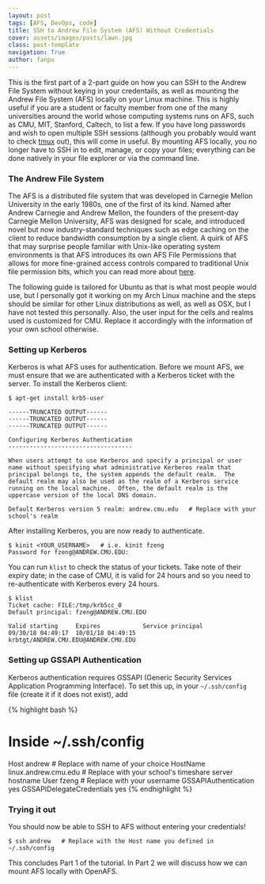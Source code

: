 ```yaml
---
layout: post
tags: [AFS, DevOps, code]
title: SSH to Andrew File System (AFS) Without Credentials
cover: assets/images/posts/lawn.jpg
class: post-template
navigation: True
author: fanpu
---
```

This is the first part of a 2-part guide on how you can SSH to the Andrew File System without keying in your credentails, as well as mounting the Andrew File System (AFS) locally on your Linux machine. This is highly useful if you are a student or faculty member from one of the many universities around the world whose computing systems runs on AFS, such as CMU, MIT, Stanford, Caltech, to list a few. If you have long passwords and wish to open multiple SSH sessions (although you probably would want to check [tmux](https://www.ocf.berkeley.edu/~ckuehl/tmux/) out), this will come in useful. By mounting AFS locally, you no longer have to SSH in to edit, manage, or copy your files; everything can be done natively in your file explorer or via the command line.

### The Andrew File System
The AFS is a distributed file system that was developed in Carnegie Mellon University in the early 1980s, one of the first of its kind. Named after Andrew Carnegie and Andrew Mellon, the founders of the present-day Carnegie Mellon University, AFS was designed for scale, and introduced novel but now industry-standard techniques such as edge caching on the client to reduce bandwidth consumption by a single client. A quirk of AFS that may surprise people familiar with Unix-like operating
system environments is that AFS introduces its own AFS File Permissions that allows for more fine-grained access controls compared to traditional Unix file permission bits, which you can read more about [here](https://computing.cs.cmu.edu/help-support/afs-acls.html).

The following guide is tailored for Ubuntu as that is what most people would use, but I personally got it working on my Arch Linux machine and the steps should be similar for other Linux distributions as well, as well as OSX, but I have not tested this personally. Also, the user input for the cells and realms used is customized for CMU. Replace it accordingly with the information of your own school otherwise.

### Setting up Kerberos
Kerberos is what AFS uses for authentication. Before we mount AFS, we must ensure that we are authenticated with a Kerberos ticket with the server. To install the Kerberos client:

```
$ apt-get install krb5-user

------TRUNCATED OUTPUT------
------TRUNCATED OUTPUT------
------TRUNCATED OUTPUT------

Configuring Kerberos Authentication
-----------------------------------

When users attempt to use Kerberos and specify a principal or user name without specifying what administrative Kerberos realm that principal belongs to, the system appends the default realm.  The default realm may also be used as the realm of a Kerberos service running on the local machine.  Often, the default realm is the uppercase version of the local DNS domain.

Default Kerberos version 5 realm: andrew.cmu.edu   # Replace with your school's realm
```

After installing Kerberos, you are now ready to authenticate.

```
$ kinit <YOUR_USERNAME>   # i.e. kinit fzeng
Password for fzeng@ANDREW.CMU.EDU:
```

You can run `klist` to check the status of your tickets. Take note of their expiry date; in the case of CMU, it is valid for 24 hours and so you need to re-authenticate with Kerberos every 24 hours.

```
$ klist
Ticket cache: FILE:/tmp/krb5cc_0
Default principal: fzeng@ANDREW.CMU.EDU

Valid starting     Expires            Service principal
09/30/18 04:49:17  10/01/18 04:49:15  krbtgt/ANDREW.CMU.EDU@ANDREW.CMU.EDU
```

### Setting up GSSAPI Authentication
Kerberos authentication requires GSSAPI (Generic Security Services Application Programming Interface). To set this up, in your `~/.ssh/config` file (create it if it does not exist), add

{% highlight bash %}
# Inside ~/.ssh/config
Host andrew   # Replace with name of your choice
  HostName linux.andrew.cmu.edu   # Replace with your school's timeshare server hostname
  User fzeng # Replace with your username
  GSSAPIAuthentication yes
  GSSAPIDelegateCredentials yes
{% endhighlight %}

### Trying it out
You should now be able to SSH to AFS without entering your credentials!

```
$ ssh andrew   # Replace with the Host name you defined in ~/.ssh/config
```

This concludes Part 1 of the tutorial. In Part 2 we will discuss how we can mount AFS locally with OpenAFS.
